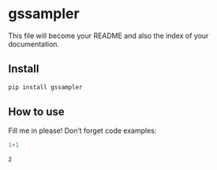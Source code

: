 gssampler
================

<!-- WARNING: THIS FILE WAS AUTOGENERATED! DO NOT EDIT! -->

This file will become your README and also the index of your
documentation.

## Install

``` sh
pip install gssampler
```

## How to use

Fill me in please! Don’t forget code examples:

``` python
1+1
```

    2

